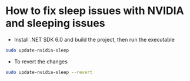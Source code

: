 # How to fix sleep issues with NVIDIA and sleeping issues
* Install .NET SDK 6.0 and build the project, then run the executable
```bash
sudo update-nvidia-sleep
```
* To revert the changes
```bash
sudo update-nvidia-sleep --revert
```